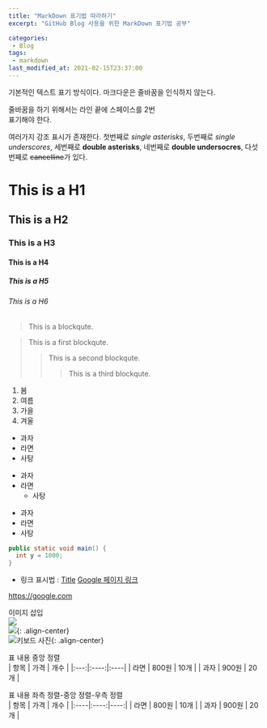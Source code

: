 ```yaml
---
title: "MarkDown 표기법 따라하기"
excerpt: "GitHub Blog 사용을 위한 MarkDown 표기법 공부"

categories:
 - Blog
tags:
 - markdown
last_modified_at: 2021-02-15T23:37:00
---
```


기본적인 텍스트 표기 방식이다.
마크다운은 줄바꿈을 인식하지 않는다.  

줄바꿈을 하기 위해서는 라인 끝에 스페이스를 2번  
표기해야 한다.

여러가지 강조 표시가 존재한다. 첫번째로 *single asterisks*,
두번째로 _single underscores_, 세번째로 **double asterisks**,
네번째로 __double undersocres__, 다섯번째로 ~~cancelline~~가 있다.

# This is a H1   
## This is a H2   
### This is a H3   
#### This is a H4   
##### This is a H5   
###### This is a H6   

> This is a blockqute.   

> This is a first blockqute.   
>> This is a second blockqute.   
>>> This is a third blockqute.   

1. 봄   
2. 여름   
3. 가을   
4. 겨울   

* 과자   
 * 라면   
  * 사탕   


+ 과자   
 + 라면   
   + 사탕   

- 과자   
 - 라면   
  - 사탕   


```java
public static void main() {
  int y = 1000;
}
```   

- 링크 표시법 : [Title](link)
[Google 페이지 링크](https://google.com)   

<https://google.com>   

이미지 삽입   
![](https://devinlife.com/assets/images/bio-photo-keyboard-small.jpg)   
![](https://devinlife.com/assets/images/bio-photo-keyboard-small.jpg){: .align-center}   
![키보드 사진](https://devinlife.com/assets/images/bio-photo-keyboard-small.jpg "내 키보드 사진"){: .align-center}   

표 내용 중앙 정렬   
| 항목 | 가격 | 개수 |
|:---:|:----:|:----|
| 라면 | 800원 | 10개 |
| 과자 | 900원 | 20개 |

표 내용 좌측 정렬-중앙 정렬-우측 정렬   
| 항목 | 가격 | 개수 |
|:----|:----:|----:|
| 라면 | 800원 | 10개 |
| 과자 | 900원 | 20개 |


